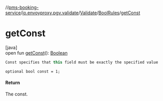 //[pms-booking-service](../../../../index.md)/[io.envoyproxy.pgv.validate](../../index.md)/[Validate](../index.md)/[BoolRules](index.md)/[getConst](get-const.md)

# getConst

[java]\
open fun [getConst](get-const.md)(): [Boolean](https://kotlinlang.org/api/core/kotlin-stdlib/kotlin/-boolean/index.html)

```kotlin
Const specifies that this field must be exactly the specified value

```
`optional bool const = 1;`

#### Return

The const.